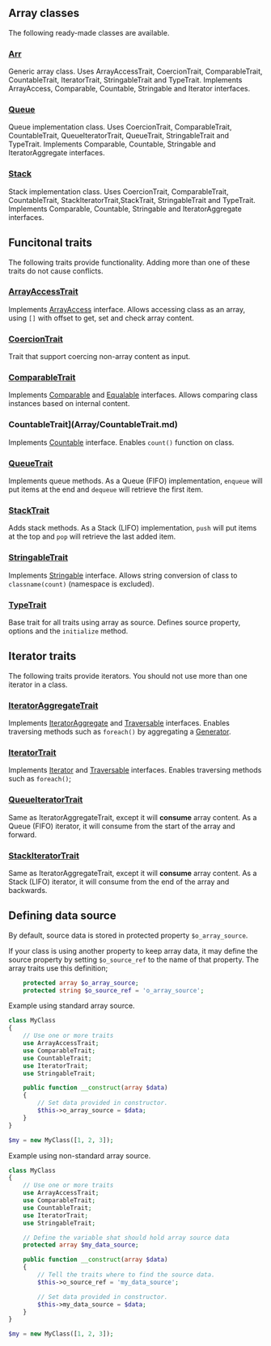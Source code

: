## Array classes

The following ready-made classes are available.

### [Arr](Array/Arr.md)

Generic array class.
Uses ArrayAccessTrait, CoercionTrait, ComparableTrait, CountableTrait, IteratorTrait, StringableTrait and TypeTrait.
Implements ArrayAccess, Comparable, Countable, Stringable and Iterator interfaces.

### [Queue](Array/Queue.md)

Queue implementation class.
Uses CoercionTrait, ComparableTrait, CountableTrait, QueueIteratorTrait, QueueTrait, StringableTrait and TypeTrait.
Implements Comparable, Countable, Stringable and IteratorAggregate interfaces.

### [Stack](Array/Stack.md)

Stack implementation class.
Uses CoercionTrait, ComparableTrait, CountableTrait, StackIteratorTrait,StackTrait, StringableTrait and TypeTrait.
Implements Comparable, Countable, Stringable and IteratorAggregate interfaces.



## Funcitonal traits

The following traits provide functionality. Adding more than one of these traits do not cause conflicts.

### [ArrayAccessTrait](Array/ArrayAccessTrait.md)

Implements [ArrayAccess](https://www.php.net/manual/en/class.arrayaccess.php) interface.
Allows accessing class as an array, using `[]` with offset to get, set and check array content.

### [CoercionTrait](Array/CoercionTrait.md)

Trait that support coercing non-array content as input.

### [ComparableTrait](Array/ComparableTrait.md)

Implements [Comparable](https://github.com/sirn-se/phrity-comparison) and [Equalable](https://github.com/sirn-se/phrity-comparison) interfaces.
Allows comparing class instances based on internal content.

### CountableTrait](Array/CountableTrait.md)

Implements [Countable](https://www.php.net/manual/en/class.countable.php) interface.
Enables `count()` function on class.

### [QueueTrait](Array/QueueTrait.md)

Implements queue methods.
As a Queue (FIFO) implementation, `enqueue` will put items at the end and `dequeue` will retrieve the first item.

### [StackTrait](Array/StackTrait.md)

Adds stack methods.
As a Stack (LIFO) implementation, `push` will put items at the top and `pop` will retrieve the last added item.

### [StringableTrait](Array/StringableTrait.md)

Implements [Stringable](https://www.php.net/manual/en/class.stringable) interface.
Allows string conversion of class to `classname(count)` (namespace is excluded).

### [TypeTrait](Array/TypeTrait.md)

Base trait for all traits using array as source.
Defines source property, options and the `initialize` method.



## Iterator traits

The following traits provide iterators. You should not use more than one iterator in a class.

### [IteratorAggregateTrait](Array/IteratorAggregateTrait.md)

Implements [IteratorAggregate](https://www.php.net/manual/en/class.iteratoraggregate) and [Traversable](https://www.php.net/manual/en/class.traversable.php) interfaces.
Enables traversing methods such as `foreach()` by aggregating a [Generator](https://www.php.net/manual/en/class.generator).

### [IteratorTrait](Array/IteratorTrait.md)

Implements [Iterator](https://www.php.net/manual/en/class.iterator.php) and [Traversable](https://www.php.net/manual/en/class.traversable.php) interfaces.
Enables traversing methods such as `foreach()`;

### [QueueIteratorTrait](Array/QueueIteratorTrait.md)

Same as IteratorAggregateTrait, except it will **consume** array content.
As a Queue (FIFO) iterator, it will consume from the start of the array and forward.

### [StackIteratorTrait](Array/StackIteratorTrait.md)

Same as IteratorAggregateTrait, except it will **consume** array content.
As a Stack (LIFO) iterator, it will consume from the end of the array and backwards.


## Defining data source

By default, source data is stored in protected property `$o_array_source`.

If your class is using another property to keep array data, it may define the source property by setting
`$o_source_ref` to the name of that property. The array traits use this definition;

```php
    protected array $o_array_source;
    protected string $o_source_ref = 'o_array_source';
```


Example using standard array source.
```php
class MyClass
{
    // Use one or more traits
    use ArrayAccessTrait;
    use ComparableTrait;
    use CountableTrait;
    use IteratorTrait;
    use StringableTrait;

    public function __construct(array $data)
    {
        // Set data provided in constructor.
        $this->o_array_source = $data;
    }
}

$my = new MyClass([1, 2, 3]);
```

Example using non-standard array source.
```php
class MyClass
{
    // Use one or more traits
    use ArrayAccessTrait;
    use ComparableTrait;
    use CountableTrait;
    use IteratorTrait;
    use StringableTrait;

    // Define the variable shat should hold array source data
    protected array $my_data_source;

    public function __construct(array $data)
    {
        // Tell the traits where to find the source data.
        $this->o_source_ref = 'my_data_source';

        // Set data provided in constructor.
        $this->my_data_source = $data;
    }
}

$my = new MyClass([1, 2, 3]);
```